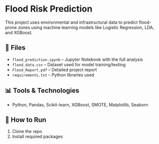 # Flood Risk Prediction
This project uses environmental and infrastructural data to predict flood-prone zones using machine learning models like Logistic Regression, LDA, and XGBoost.

## 📁 Files
- `flood_prediction.ipynb` – Jupyter Notebook with the full analysis
- `flood_data.csv` – Dataset used for model training/testing
- `Flood_Report.pdf` – Detailed project report
- `requirements.txt` – Python libraries used

## 📊 Tools & Technologies
- Python, Pandas, Scikit-learn, XGBoost, SMOTE, Matplotlib, Seaborn

## 🧪 How to Run
1. Clone the repo
2. Install required packages
